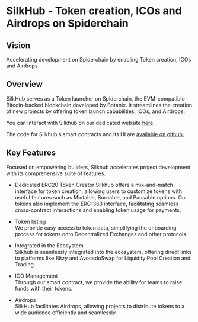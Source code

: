 # SilkHub - Token creation, ICOs and Airdrops on Spiderchain  

## Vision  

Accelerating development on Spiderchain by enabling Token creation, ICOs and Airdrops 


## Overview  

SilkHub serves as a Token launcher on Spiderchain, the EVM-compatible Bitcoin-backed blockchain developed by Botanix. It streamlines the creation of new projects by offering token launch capabilities, ICOs, and Airdrops.


You can interact with Silkhub on our dedicated website [here]().  

The code for Silkhub's smart contracts and its UI are [available on github.]()    


## Key Features  

Focused on empowering builders, Silkhub accelerates project development with its comprehensive suite of features.  

- Dedicated ERC20 Token Creator
Silkhub offers a mix-and-match interface for token creation, allowing users to customize tokens with useful features such as Mintable, Burnable, and Pausable options. Our tokens also implement the ERC1363 interface, facilitating seamless cross-contract interactions and enabling token usage for payments.

- Token listing     
We provide easy access to token data, simplifying the onboarding process for tokens onto Decentralized Exchanges and other protocols.

- Integrated in the Ecosystem  
Silkhub is seamlessly integrated into the ecosystem, offering direct links to platforms like Bitzy and AvocadoSwap for Liquidity Pool Creation and Trading.

- ICO Management  
Through our smart contract, we provide the ability for teams to raise funds with their tokens.  

- Airdrops   
SilkHub facilitates Airdrops, allowing projects to distribute tokens to a wide audience efficiently and seamlessly.  



